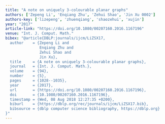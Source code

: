 ```yaml
---
title: "A note on uniquely 3-colourable planar graphs"
authors: ['Zepeng Li', 'Enqiang Zhu', 'Zehui Shao', 'Jin Xu 0002']
authors-key: ['lizepeng', 'zhuenqiang', 'shaozehui', 'xujin']
year: "2017"
article-link: "https://doi.org/10.1080/00207160.2016.1167196"
venue: "Int. J. Comput. Math."
bibex: "@article{DBLP:journals/ijcm/LiZSX17,
  author    = {Zepeng Li and
               Enqiang Zhu and
               Zehui Shao and
               Jin Xu},
  title     = {A note on uniquely 3-colourable planar graphs},
  journal   = {Int. J. Comput. Math.},
  volume    = {94},
  number    = {5},
  pages     = {1028--1035},
  year      = {2017},
  url       = {https://doi.org/10.1080/00207160.2016.1167196},
  doi       = {10.1080/00207160.2016.1167196},
  timestamp = {Wed, 08 Aug 2018 12:27:35 +0200},
  biburl    = {https://dblp.org/rec/journals/ijcm/LiZSX17.bib},
  bibsource = {dblp computer science bibliography, https://dblp.org}
}"
---
```

